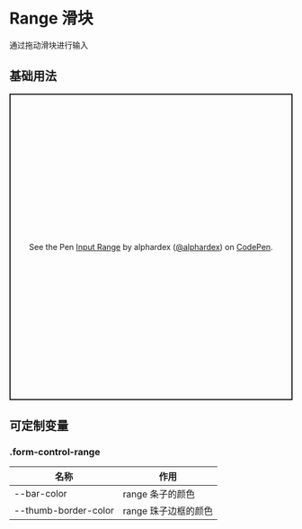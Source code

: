 # Range 滑块

通过拖动滑块进行输入

## 基础用法

<p class="codepen" data-height="545" data-theme-id="dark" data-default-tab="html,result" data-user="alphardex" data-slug-hash="dyogGNa" style="height: 545px; box-sizing: border-box; display: flex; align-items: center; justify-content: center; border: 2px solid; margin: 1em 0; padding: 1em;" data-pen-title="Input Range">
  <span>See the Pen <a href="https://codepen.io/alphardex/pen/dyogGNa">
  Input Range</a> by alphardex (<a href="https://codepen.io/alphardex">@alphardex</a>)
  on <a href="https://codepen.io">CodePen</a>.</span>
</p>
<script async src="https://static.codepen.io/assets/embed/ei.js"></script>

## 可定制变量

### .form-control-range

| 名称                 | 作用                 |
| -------------------- | -------------------- |
| --bar-color          | range 条子的颜色     |
| --thumb-border-color | range 珠子边框的颜色 |
